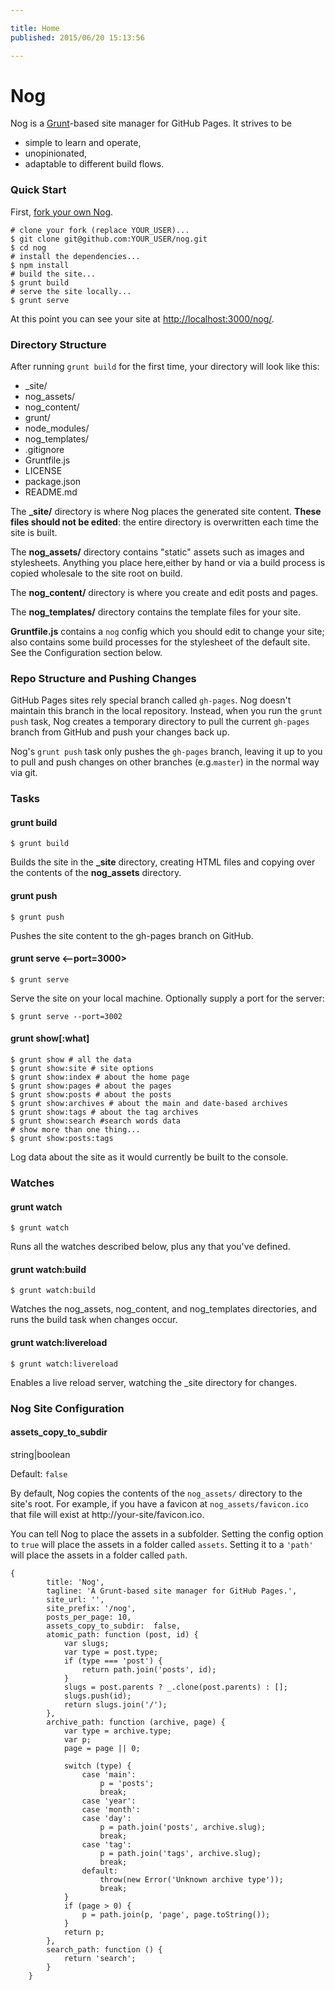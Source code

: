 ```yaml
---

title: Home
published: 2015/06/20 15:13:56

---
```


# Nog
Nog is a [Grunt](http://gruntjs.com)-based site manager for GitHub Pages. It strives to be

 - simple to learn and operate,
 - unopinionated,
 - adaptable to different build flows.



### Quick Start

First, [fork your own Nog](https://github.com/nowzoo/nog#fork-destination-box).


```
# clone your fork (replace YOUR_USER)...
$ git clone git@github.com:YOUR_USER/nog.git
$ cd nog
# install the dependencies...
$ npm install
# build the site...
$ grunt build
# serve the site locally...
$ grunt serve
```

At this point you can see your site at <http://localhost:3000/nog/>.

### Directory Structure

After running `grunt build` for the first time, your directory will look like this:

 - _site/
 - nog_assets/
 - nog_content/
 - grunt/
 - node_modules/
 - nog_templates/
 - .gitignore
 - Gruntfile.js
 - LICENSE
 - package.json
 - README.md


The **_site/** directory is where Nog places the generated site content. **These files should not be edited**: the entire directory is overwritten each time the site is built.

The **nog_assets/** directory contains "static" assets such as images and stylesheets. Anything you place here,either by hand or via a build process is copied wholesale to the site root on build.

The **nog_content/** directory is where you create and edit posts and pages.

The **nog_templates/** directory contains the template files for your site.

**Gruntfile.js** contains a `nog` config which you should edit to change your site; also contains some build processes for the stylesheet of the default site. See the Configuration section below.



### Repo Structure and Pushing Changes

GitHub Pages sites rely special branch called `gh-pages`. Nog doesn't maintain this branch in the local repository. Instead, when you run the `grunt push` task, Nog creates a temporary directory to pull the current `gh-pages` branch from GitHub and push your changes back up.

Nog's `grunt push` task only pushes the `gh-pages` branch, leaving it up to you to pull and push changes on other branches (e.g.`master`) in the normal way via git.



### Tasks

#### grunt build

```
$ grunt build
```
Builds the site in the **_site** directory, creating HTML files and copying over the contents of the **nog_assets** directory.

#### grunt push

```
$ grunt push
```
Pushes the site content to the gh-pages branch on GitHub.

#### grunt serve <--port=3000>

```
$ grunt serve
```
Serve the site on your local machine. Optionally supply a port for the server:

```
$ grunt serve --port=3002
```

#### grunt show[:what]

```
$ grunt show # all the data
$ grunt show:site # site options
$ grunt show:index # about the home page
$ grunt show:pages # about the pages
$ grunt show:posts # about the posts
$ grunt show:archives # about the main and date-based archives
$ grunt show:tags # about the tag archives
$ grunt show:search #search words data
# show more than one thing...
$ grunt show:posts:tags
```
Log data about the site as it would currently be built to the console.

### Watches

#### grunt watch
```
$ grunt watch
```
Runs all the watches described below, plus any that you've defined.


#### grunt watch:build
```
$ grunt watch:build
```
Watches the nog_assets, nog_content, and nog_templates directories, and runs the build task when changes occur.

#### grunt watch:livereload

```
$ grunt watch:livereload
```

Enables a live reload server, watching the _site directory for changes.

### Nog Site Configuration

#### assets_copy_to_subdir

string|boolean

Default: `false`

By default, Nog copies the contents of the `nog_assets/` directory to the site's root. For example, if you have a favicon at `nog_assets/favicon.ico` that file will exist at http://your-site/favicon.ico.

You can tell Nog to place the assets in a subfolder. Setting the config option to `true` will place the assets in a folder called `assets`. Setting it to a `'path'` will place the assets in a folder called `path`.




```
{
        title: 'Nog',
        tagline: 'A Grunt-based site manager for GitHub Pages.',
        site_url: '',
        site_prefix: '/nog',
        posts_per_page: 10,
        assets_copy_to_subdir:  false,
        atomic_path: function (post, id) {
            var slugs;
            var type = post.type;
            if (type === 'post') {
                return path.join('posts', id);
            }
            slugs = post.parents ? _.clone(post.parents) : [];
            slugs.push(id);
            return slugs.join('/');
        },
        archive_path: function (archive, page) {
            var type = archive.type;
            var p;
            page = page || 0;

            switch (type) {
                case 'main':
                    p = 'posts';
                    break;
                case 'year':
                case 'month':
                case 'day':
                    p = path.join('posts', archive.slug);
                    break;
                case 'tag':
                    p = path.join('tags', archive.slug);
                    break;
                default:
                    throw(new Error('Unknown archive type'));
                    break;
            }
            if (page > 0) {
                p = path.join(p, 'page', page.toString());
            }
            return p;
        },
        search_path: function () {
            return 'search';
        }
    }
```
